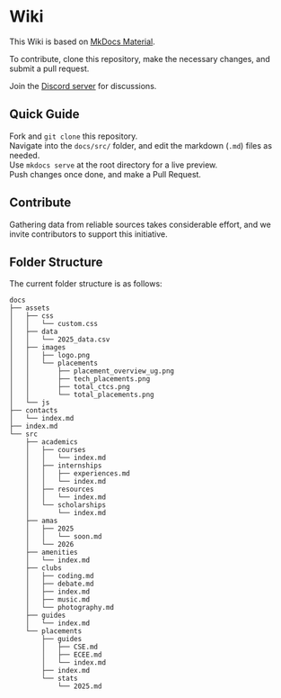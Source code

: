 # Wiki

This Wiki is based on [MkDocs Material](https://squidfunk.github.io/mkdocs-material).

To contribute, clone this repository, make the necessary changes, and submit a pull request.

Join the [Discord server](https://discord.gg/5hWNM7T3Xp) for discussions.

## Quick Guide 

Fork and `git clone` this repository.   
Navigate into the `docs/src/` folder, and edit the markdown (`.md`) files as needed.  
Use `mkdocs serve` at the root directory for a live preview.  
Push changes once done, and make a Pull Request.  


## Contribute

Gathering data from reliable sources takes considerable effort, and we invite contributors to support this initiative. 

## Folder Structure
The current folder structure is as follows:

```text
docs
├── assets
│   ├── css
│   │   └── custom.css
│   ├── data
│   │   └── 2025_data.csv
│   ├── images
│   │   ├── logo.png
│   │   └── placements
│   │       ├── placement_overview_ug.png
│   │       ├── tech_placements.png
│   │       ├── total_ctcs.png
│   │       └── total_placements.png
│   └── js
├── contacts
│   └── index.md
├── index.md
└── src
    ├── academics
    │   ├── courses
    │   │   └── index.md
    │   ├── internships
    │   │   ├── experiences.md
    │   │   └── index.md
    │   ├── resources
    │   │   └── index.md
    │   └── scholarships
    │       └── index.md
    ├── amas
    │   ├── 2025
    │   │   └── soon.md
    │   └── 2026
    ├── amenities
    │   └── index.md
    ├── clubs
    │   ├── coding.md
    │   ├── debate.md
    │   ├── index.md
    │   ├── music.md
    │   └── photography.md
    ├── guides
    │   └── index.md
    └── placements
        ├── guides
        │   ├── CSE.md
        │   ├── ECEE.md
        │   └── index.md
        ├── index.md
        └── stats
            └── 2025.md

```
